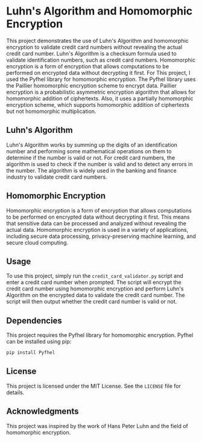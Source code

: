 # Luhn's Algorithm and Homomorphic Encryption

This project demonstrates the use of Luhn's Algorithm and homomorphic encryption to validate credit card numbers without revealing the actual credit card number. Luhn's Algorithm is a checksum formula used to validate identification numbers, such as credit card numbers. Homomorphic encryption is a form of encryption that allows computations to be performed on encrypted data without decrypting it first.
For This project, I used the Pyfhel library for homomorphic encryption.
The Pyfhel library uses the Paillier homomorphic encryption scheme to encrypt data. Paillier encryption is a probabilistic asymmetric encryption algorithm that allows for homomorphic addition of ciphertexts.
Also, it uses a partially homomorphic encryption scheme, which supports homomorphic addition of ciphertexts but not homomorphic multiplication.
## Luhn's Algorithm

Luhn's Algorithm works by summing up the digits of an identification number and performing some mathematical operations on them to determine if the number is valid or not. For credit card numbers, the algorithm is used to check if the number is valid and to detect any errors in the number. The algorithm is widely used in the banking and finance industry to validate credit card numbers.

## Homomorphic Encryption

Homomorphic encryption is a form of encryption that allows computations to be performed on encrypted data without decrypting it first. This means that sensitive data can be processed and analyzed without revealing the actual data. Homomorphic encryption is used in a variety of applications, including secure data processing, privacy-preserving machine learning, and secure cloud computing.

## Usage

To use this project, simply run the `credit_card_validator.py` script and enter a credit card number when prompted. The script will encrypt the credit card number using homomorphic encryption and perform Luhn's Algorithm on the encrypted data to validate the credit card number. The script will then output whether the credit card number is valid or not.

## Dependencies

This project requires the Pyfhel library for homomorphic encryption. Pyfhel can be installed using pip:

```bash
pip install Pyfhel
```

## License
This project is licensed under the MIT License. See the `LICENSE` file for details.

## Acknowledgments

This project was inspired by the work of Hans Peter Luhn and the field of homomorphic encryption.
